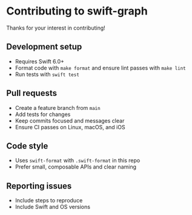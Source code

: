 # Contributing to swift-graph

Thanks for your interest in contributing!

## Development setup

- Requires Swift 6.0+
- Format code with `make format` and ensure lint passes with `make lint`
- Run tests with `swift test`

## Pull requests

- Create a feature branch from `main`
- Add tests for changes
- Keep commits focused and messages clear
- Ensure CI passes on Linux, macOS, and iOS

## Code style

- Uses `swift-format` with `.swift-format` in this repo
- Prefer small, composable APIs and clear naming

## Reporting issues

- Include steps to reproduce
- Include Swift and OS versions
